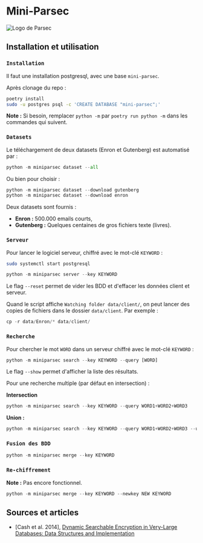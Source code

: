 # Mini-Parsec

![Logo de Parsec](https://github.com/Scille/parsec-cloud/blob/master/docs/parsec_doc_logo.png)

## Installation et utilisation

### `Installation`

Il faut une installation postgresql, avec une base `mini-parsec`.

Après clonage du repo :

```bash
poetry install
sudo -u postgres psql -c 'CREATE DATABASE "mini-parsec";'
```

**Note :** Si besoin, remplacer `python -m` par `poetry run python -m` dans les commandes qui suivent.

### `Datasets`

Le téléchargement de deux datasets (Enron et Gutenberg) est automatisé par :

```Python
python -m miniparsec dataset --all
```

Ou bien pour choisir :

```Python
python -m miniparsec dataset --download gutenberg
python -m miniparsec dataset --download enron
```

Deux datasets sont fournis :

- **Enron :** 500.000 emails courts,
- **Gutenberg :** Quelques centaines de gros fichiers texte (livres).

### `Serveur`

Pour lancer le logiciel serveur, chiffré avec le mot-clé `KEYWORD` :

```bash
sudo systemctl start postgresql
```

```Python
python -m miniparsec server --key KEYWORD
```

Le flag `--reset` permet de vider les BDD et d'effacer les données client et serveur.

Quand le script affiche `Watching folder data/client/`, on peut lancer des copies de fichiers dans le dossier `data/client`. Par exemple :

```Python
cp -r data/Enron/* data/client/
```

### `Recherche`

Pour chercher le mot `WORD` dans un serveur chiffré avec le mot-clé `KEYWORD` :

```Python
python -m miniparsec search --key KEYWORD --query [WORD]
```

Le flag `--show` permet d'afficher la liste des résultats.

Pour une recherche multiple (par défaut en intersection) :

**Intersection**
```Python
python -m miniparsec search --key KEYWORD --query WORD1+WORD2+WORD3
```

**Union :**

```Python
python -m miniparsec search --key KEYWORD --query WORD1+WORD2+WORD3 --union
```

### `Fusion des BDD`

```Python
python -m miniparsec merge --key KEYWORD
```

### `Re-chiffrement`

**Note :** Pas encore fonctionnel.

```Python
python -m miniparsec merge --key KEYWORD --newkey NEW KEYWORD
```

## Sources et articles

- [Cash et al. 2014], [Dynamic Searchable Encryption in Very-Large Databases: Data Structures and Implementation](https://eprint.iacr.org/2014/853.pdf)
